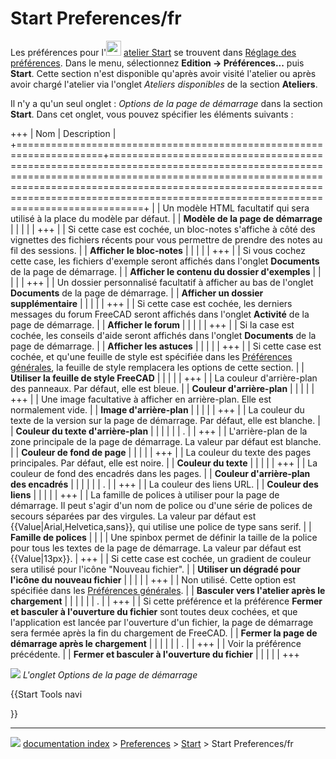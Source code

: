 # Start Preferences/fr
Les préférences pour l\'<img alt="" src=images/Workbench_Start.svg  style="width:24px;"> [atelier Start](Start_Workbench/fr.md) se trouvent dans [Réglage des préférences](Preferences_Editor/fr.md). Dans le menu, sélectionnez **Edition → Préférences...** puis **Start**. Cette section n\'est disponible qu\'après avoir visité l\'atelier ou après avoir chargé l\'atelier via l\'onglet *Ateliers disponibles* de la section **Ateliers**.

Il n\'y a qu\'un seul onglet : *Options de la page de démarrage* dans la section **Start**. Dans cet onglet, vous pouvez spécifier les éléments suivants :

+++
| Nom                                                                 | Description                                                                                                                                                                                                                                                                        |
+=====================================================================+====================================================================================================================================================================================================================================================================================+
|                                                      | Un modèle HTML facultatif qui sera utilisé à la place du modèle par défaut.                                                                                                                                                                                                        |
| **Modèle de la page de démarrage**                      |                                                                                                                                                                                                                                                                                    |
|                                                                  |                                                                                                                                                                                                                                                                                    |
+++
|                                                      | Si cette case est cochée, un bloc-notes s\'affiche à côté des vignettes des fichiers récents pour vous permettre de prendre des notes au fil des sessions.                                                                                                                         |
| **Afficher le bloc-notes**                              |                                                                                                                                                                                                                                                                                    |
|                                                                  |                                                                                                                                                                                                                                                                                    |
+++
|                                                      | Si vous cochez cette case, les fichiers d\'exemple seront affichés dans l\'onglet **Documents** de la page de démarrage.                                                                                                                                    |
| **Afficher le contenu du dossier d'exemples**           |                                                                                                                                                                                                                                                                                    |
|                                                                  |                                                                                                                                                                                                                                                                                    |
+++
|                                                      | Un dossier personnalisé facultatif à afficher au bas de l\'onglet **Documents** de la page de démarrage.                                                                                                                                                    |
| **Afficher un dossier supplémentaire**                  |                                                                                                                                                                                                                                                                                    |
|                                                                  |                                                                                                                                                                                                                                                                                    |
+++
|                                                      | Si cette case est cochée, les derniers messages du forum FreeCAD seront affichés dans l\'onglet **Activité** de la page de démarrage.                                                                                                                       |
| **Afficher le forum**                                   |                                                                                                                                                                                                                                                                                    |
|                                                                  |                                                                                                                                                                                                                                                                                    |
+++
|                                                      | Si la case est cochée, les conseils d\'aide seront affichés dans l\'onglet **Documents** de la page de démarrage.                                                                                                                                           |
| **Afficher les astuces**                                |                                                                                                                                                                                                                                                                                    |
|                                                                  |                                                                                                                                                                                                                                                                                    |
+++
|                                                      | Si cette case est cochée, et qu\'une feuille de style est spécifiée dans les [Préférences générales](Preferences_Editor/fr#G.C3.A9n.C3.A9ral_2.md), la feuille de style remplacera les options de cette section.                                                           |
| **Utiliser la feuille de style FreeCAD**                |                                                                                                                                                                                                                                                                                    |
|                                                                  |                                                                                                                                                                                                                                                                                    |
+++
|                                                      | La couleur d\'arrière-plan des panneaux. Par défaut, elle est bleue.                                                                                                                                                                                                               |
| **Couleur d'arrière-plan**                              |                                                                                                                                                                                                                                                                                    |
|                                                                  |                                                                                                                                                                                                                                                                                    |
+++
|                                                      | Une image facultative à afficher en arrière-plan. Elle est normalement vide.                                                                                                                                                                                                       |
| **Image d'arrière-plan**                                |                                                                                                                                                                                                                                                                                    |
|                                                                  |                                                                                                                                                                                                                                                                                    |
+++
|                                                      | La couleur du texte de la version sur la page de démarrage. Par défaut, elle est blanche.                                                                                                                                                                                          |
| **Couleur du texte d'arrière-plan**                     |                                                                                                                                                                                                                                                                                    |
|                                                                  |                                                                                                                                                                                                                                                                                    |
| .                                                                   |                                                                                                                                                                                                                                                                                    |
+++
|                                                      | L\'arrière-plan de la zone principale de la page de démarrage. La valeur par défaut est blanche.                                                                                                                                                                                   |
| **Couleur de fond de page**                             |                                                                                                                                                                                                                                                                                    |
|                                                                  |                                                                                                                                                                                                                                                                                    |
+++
|                                                      | La couleur du texte des pages principales. Par défaut, elle est noire.                                                                                                                                                                                                             |
| **Couleur du texte**                                    |                                                                                                                                                                                                                                                                                    |
|                                                                  |                                                                                                                                                                                                                                                                                    |
+++
|                                                      | La couleur de fond des encadrés dans les pages.                                                                                                                                                                                                                                    |
| **Couleur d'arrière-plan des encadrés**                 |                                                                                                                                                                                                                                                                                    |
|                                                                  |                                                                                                                                                                                                                                                                                    |
| .                                                                   |                                                                                                                                                                                                                                                                                    |
+++
|                                                      | La couleur des liens URL.                                                                                                                                                                                                                                                          |
| **Couleur des liens**                                   |                                                                                                                                                                                                                                                                                    |
|                                                                  |                                                                                                                                                                                                                                                                                    |
+++
|                                                      | La famille de polices à utiliser pour la page de démarrage. Il peut s\'agir d\'un nom de police ou d\'une série de polices de secours séparées par des virgules. La valeur par défaut est {{Value|Arial,Helvetica,sans}}, qui utilise une police de type sans serif. |
| **Famille de polices**                                  |                                                                                                                                                                                                                                                                                    |
|                                                                  | Une spinbox permet de définir la taille de la police pour tous les textes de la page de démarrage. La valeur par défaut est {{Value|13px}}.                                                                                                                          |
+++
|                                                      | Si cette case est cochée, un gradient de couleur sera utilisé pour l\'icône \"Nouveau fichier\".                                                                                                                                                                                   |
| **Utiliser un dégradé pour l'icône du nouveau fichier** |                                                                                                                                                                                                                                                                                    |
|                                                                  |                                                                                                                                                                                                                                                                                    |
+++
|                                                      | Non utilisé. Cette option est spécifiée dans les [Préférences générales](Preferences_Editor/fr#G.C3.A9n.C3.A9ral_2.md).                                                                                                                                                    |
| **Basculer vers l'atelier après le chargement**         |                                                                                                                                                                                                                                                                                    |
|                                                                  |                                                                                                                                                                                                                                                                                    |
| .                                                                   |                                                                                                                                                                                                                                                                                    |
+++
|                                                      | Si cette préférence et la préférence **Fermer et basculer à l'ouverture du fichier** sont toutes deux cochées, et que l\'application est lancée par l\'ouverture d\'un fichier, la page de démarrage sera fermée après la fin du chargement de FreeCAD.  |
| **Fermer la page de démarrage après le chargement**     |                                                                                                                                                                                                                                                                                    |
|                                                                  |                                                                                                                                                                                                                                                                                    |
| .                                                                   |                                                                                                                                                                                                                                                                                    |
+++
|                                                      | Voir la préférence précédente.                                                                                                                                                                                                                                                     |
| **Fermer et basculer à l'ouverture du fichier**         |                                                                                                                                                                                                                                                                                    |
|                                                                  |                                                                                                                                                                                                                                                                                    |
+++

![](images/Preferences_Start_Tab_Start_page_options.png ) 
*L'onglet Options de la page de démarrage*


{{Start Tools navi

}}



---
![](images/Button_right.svg) [documentation index](../README.md) > [Preferences](Category_Preferences.md) > [Start](Start_Workbench.md) > Start Preferences/fr
